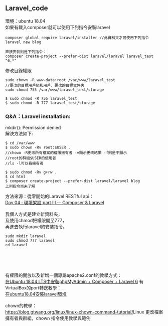 ## Laravel_code

環境：ubuntu 18.04<br>
如果有載入composer就可以使用下列指令安裝laravel

~~~
composer global require laravel/installer //此資料夾才可使用下列指令
laravel new blog

直接安裝則是下列指令：
composer create-project --prefer-dist laravel/laravel laravel_test "6.*"
~~~

修改目錄權限

~~~
sudo chown -R www-data:root /var/www/laravel_test
//更改的目標用戶組和用戶，更改的目標文件夾
sudo chmod 755 /var/www/laravel_test/storage

$ sudo chmod -R 755 laravel_test
$ sudo chmod -R 777 laravel_test/storage
~~~ 

### Q&A：Laravel installation:
mkdir(): Permission denied<br>
解決方法如下:

~~~
$ cd /var/www
$ sudo chown -Rv root:$USER .
//chown -R更改所有檔案的權限擁有者 -v顯示更改結果 -f則是不顯示
//root的群組$USER的使用者
//ls -l可以看擁有者

$ sudo chmod -Rv g+rw .
$ cd html
$ composer create-project --prefer-dist laravel/laravel blog
上列指令尚未了解
~~~

方法來源：從零開始的Laravel RESTful api：<br>
<a href="https://ithelp.ithome.com.tw/articles/10217379">Day 04 : 環境架設 part III -- Composer & Laravel</a><br>
<br>
我個人方式是建立新資料夾，<br>
及使用chmod把權限開至777，<br>
再進去執行laravel的安裝指令。

~~~
sudo mkdir laravel
sudo chmod 777 laravel
cd laravel
~~~

<a href=""></a><br>
<a href=""></a><br>
<a href=""></a><br>

有權限的開放以及新增一個專屬apache2.conf的教學方式：<br>
<a href="https://medium.com/@rommelhong/%E5%9C%A8ubuntu-18-04-lts%E4%B8%AD%E5%AE%89%E8%A3%9Dphpmyadmin-composer-laravel-6-c65a0c63fa58">在Ubuntu 18.04 LTS中安裝phpMyAdmin + Composer + Laravel 6</a><dr>
<dr>
有VirtualBox的port轉送教學：<br>
<a href="https://ithelp.ithome.com.tw/articles/10210574">在ubuntu18.04安裝laravel環境</a><br>
<br>
chown的教學：<br>
<a href="">https://blog.gtwang.org/linux/linux-chown-command-tutorial/</a>Linux 更改檔案擁有者與群組，chown 指令使用教學與範例<br>
